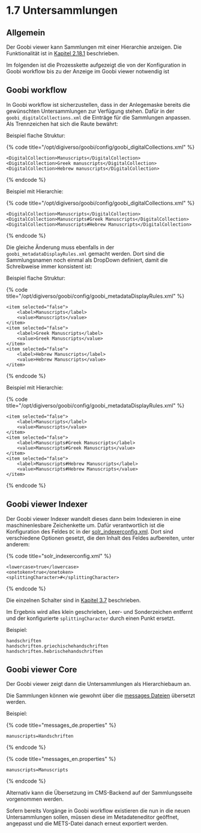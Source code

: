 # 1.7 Untersammlungen

## Allgemein

Der Goobi viewer kann Sammlungen mit einer Hierarchie anzeigen. Die Funktionalität ist in [Kapitel 2.18.1](../../conf/1/18/1.md) beschrieben.

Im folgenden ist die Prozesskette aufgezeigt die von der Konfiguration in Goobi workflow bis zu der Anzeige im Goobi viewer notwendig ist

## Goobi workflow

In Goobi workflow ist sicherzustellen, dass in der Anlegemaske bereits die gewünschten Untersammlungen zur Verfügung stehen. Dafür in der `goobi_digitalCollections.xml` die Einträge für die Sammlungen anpassen. Als Trennzeichen hat sich die Raute bewährt:

Beispiel flache Struktur:

{% code title="/opt/digiverso/goobi/config/goobi\_digitalCollections.xml" %}
```markup
<DigitalCollection>Manuscripts</DigitalCollection>
<DigitalCollection>Greek manuscripts</DigitalCollection>
<DigitalCollection>Hebrew manuscripts</DigitalCollection>
```
{% endcode %}

Beispiel mit Hierarchie:

{% code title="/opt/digiverso/goobi/config/goobi\_digitalCollections.xml" %}
```markup
<DigitalCollection>Manuscripts</DigitalCollection>
<DigitalCollection>Manuscripts#Greek Manuscripts</DigitalCollection>
<DigitalCollection>Manuscripts#Hebrew Manuscripts</DigitalCollection>
```
{% endcode %}

Die gleiche Änderung muss ebenfalls in der `goobi_metadataDisplayRules.xml` gemacht werden. Dort sind die Sammlungsnamen noch einmal als DropDown definiert, damit die Schreibweise immer konsistent ist:

Beispiel flache Struktur:

{% code title="/opt/digiverso/goobi/config/goobi\_metadataDisplayRules.xml" %}
```markup
<item selected="false">
    <label>Manuscripts</label>
    <value>Manuscripts</value>
</item>
<item selected="false">
    <label>Greek Manuscripts</label>
    <value>Greek Manuscripts</value>
</item>
<item selected="false">
    <label>Hebrew Manuscripts</label>
    <value>Hebrew Manuscripts</value>
</item>
```
{% endcode %}

Beispiel mit Hierarchie:

{% code title="/opt/digiverso/goobi/config/goobi\_metadataDisplayRules.xml" %}
```markup
<item selected="false">
    <label>Manuscripts</label>
    <value>Manuscripts</value>
</item>
<item selected="false">
    <label>Manuscripts#Greek Manuscripts</label>
    <value>Manuscripts#Greek Manuscripts</value>
</item>
<item selected="false">
    <label>Manuscripts#Hebrew Manuscripts</label>
    <value>Manuscripts#Hebrew Manuscripts</value>
</item>
```
{% endcode %}

## Goobi viewer Indexer

Der Goobi viewer Indexer wandelt dieses dann beim Indexieren in eine maschinenlesbare Zeichenkette um. Dafür verantwortlich ist die Konfiguration des Feldes `DC` in der [solr\_indexerconfig.xml](../../conf/2/). Dort sind verschiedene Optionen gesetzt, die den Inhalt des Feldes aufbereiten, unter anderem:

{% code title="solr\_indexerconfig.xml" %}
```markup
<lowercase>true</lowercase>
<onetoken>true</onetoken>
<splittingCharacter>#</splittingCharacter>
```
{% endcode %}

Die einzelnen Schalter sind in [Kapitel 3.7]() beschrieben.

Im Ergebnis wird alles klein geschrieben, Leer- und Sonderzeichen entfernt und der konfigurierte `splittingCharacter` durch einen Punkt ersetzt.

Beispiel:

```text
handschriften
handschriften.griechischehandschriften
handschriften.hebrischehandschriften
```

## Goobi viewer Core

Der Goobi viewer zeigt dann die Untersammlungen als Hierarchiebaum an.

Die Sammlungen können wie gewohnt über die [messages Dateien](../../conf/1/2.md) übersetzt werden.

Beispiel:

{% code title="messages\_de.properties" %}
```text
manuscripts=Handschriften
```
{% endcode %}

{% code title="messages\_en.properties" %}
```text
manuscripts=Manuscripts
```
{% endcode %}

Alternativ kann die Übersetzung im CMS-Backend auf der Sammlungsseite vorgenommen werden.

Sofern bereits Vorgänge in Goobi workflow existieren die nun in die neuen Untersammlungen sollen, müssen diese im Metadateneditor geöffnet, angepasst und die METS-Datei danach erneut exportiert werden.

